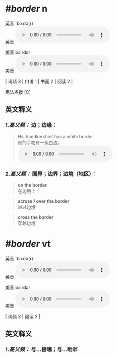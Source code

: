 # ***\#border*** n
英音 'bɔːdə(r)  
英音
<audio src="./media/border-B.aac" controls="controls"></audio>

美音 bɔːrdər  
美音
<audio src="./media/border.aac" controls="controls"></audio>



| 词频 3 | 口语 1 | 书面 2 | 阅读 2 |  

用法点拨  [C]

英文释义
---
### 1.*高义频：* **边；边缘：**  

 > His handkerchief has a white border.   
 > 他的手帕有一条白边。    
<audio src="./media/1-border.aac" controls="controls"></audio>

### 2.*高义频：* **国界；边界；边境（地区）：**  

 > **on the border**   
 > 在边境上    

 > **across / over the border**   
 > 越过边境    

 > **cross the border**   
 > 穿越边境    


# ***\#border*** vt
英音 'bɔːdə(r)  
英音
<audio src="./media/border-B.aac" controls="controls"></audio>

美音 bɔːrdər  
美音
<audio src="./media/border.aac" controls="controls"></audio>



| 词频 3 | 阅读 2 |  

英文释义
---
### 1.*高义频：* **与…接壤；与…毗邻**  


